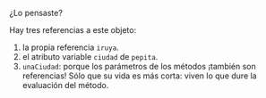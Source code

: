 ¿Lo pensaste? 

Hay tres referencias a  este objeto: 

1. la propia referencia `iruya`.
2. el atributo variable `ciudad` de `pepita`. 
3. `unaCiudad`: porque los parámetros de los métodos ¡también son referencias! Sólo que su vida es más corta: viven lo que dure la evaluación del método. 
